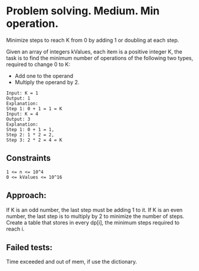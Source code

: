 # Problem solving. Medium. Min operation.

Minimize steps to reach K from 0 by adding 1 or doubling at each step.

Given an array of integers kValues, each item is a positive integer K, the task is to find the minimum number of operations of the following two types, required to change 0 to K:
- Add one to the operand
- Multiply the operand by 2.

```
Input: K = 1 
Output: 1 
Explanation: 
Step 1: 0 + 1 = 1 = K
Input: K = 4 
Output: 3 
Explanation: 
Step 1: 0 + 1 = 1, 
Step 2: 1 * 2 = 2, 
Step 3: 2 * 2 = 4 = K
```

## Constraints

```
1 <= n <= 10^4
0 <= kValues <= 10^16
```

## **Approach**: 

If K is an odd number, the last step must be adding 1 to it.
If K is an even number, the last step is to multiply by 2 to minimize the number of steps.
Create a table that stores in every dp[i], the minimum steps required to reach i. 

## Failed tests:

Time exceeded and out of mem, if use the dictionary.